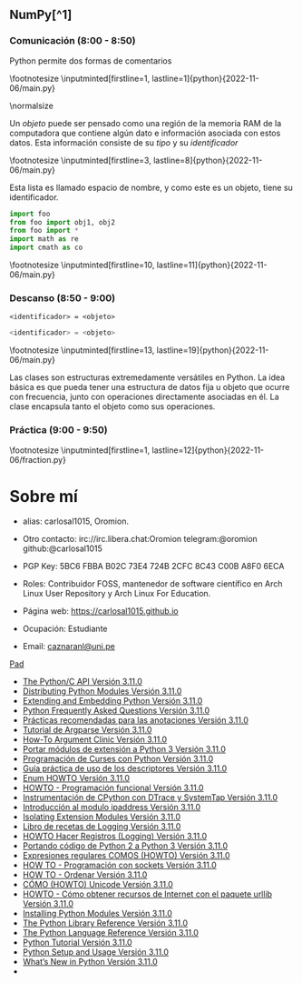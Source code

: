 ## NumPy[^1]

### Comunicación (8:00 - 8:50)

Python permite dos formas de comentarios

\footnotesize
\inputminted[firstline=1, lastline=1]{python}{2022-11-06/main.py}

\normalsize

Un *objeto* puede ser pensado como una región de la memoria RAM de la computadora que contiene algún dato e información asociada con estos datos.
Esta información consiste de su *tipo* y su *identificador*

\footnotesize
\inputminted[firstline=3, lastline=8]{python}{2022-11-06/main.py}

Esta lista es llamado espacio de nombre, y como este es un objeto, tiene su identificador.

```python
import foo
from foo import obj1, obj2
from foo import *
import math as re
import cmath as co
```

\footnotesize
\inputminted[firstline=10, lastline=11]{python}{2022-11-06/main.py}

### Descanso (8:50 - 9:00)

```
<identificador> = <objeto>
```

```python
<identificador> = <objeto>
```

\footnotesize
\inputminted[firstline=13, lastline=19]{python}{2022-11-06/main.py}

Las clases son estructuras extremedamente versátiles en Python.
La idea básica es que pueda tener una estructura de datos fija u
objeto que ocurre con frecuencia, junto con operaciones directamente
asociadas en él.
La clase encapsula tanto el objeto como sus operaciones.

### Práctica (9:00 - 9:50)

\footnotesize
\inputminted[firstline=1, lastline=12]{python}{2022-11-06/fraction.py}

<!-- ### Temario

Repaso de las estructuras del Python

Introducción a la Programación orientada a Objetos

Aplicación

Gestión de errores, buenas prácticas de programación

Operaciones escalares, vectoriales y matriciales

Álgebra lineal y sistema de ecuaciones lineales

Aplicación

Lectura y escritura de datos en diversos formatos

Gráficos en 2D, 3D, simulaciones

Aplicación

Diferenciación e Integración Numérica

Ecuación diferencial

Matemática simbólica

Estadística descriptiva

Regresión lineal simple y multivariada

Python es un lenguaje sencillo y orientado a objetos, que permite eldesarrollo de aplicaciones en diversas áreas, como seguridad, accesoa bases de datos, aplicaciones cliente-servidor, interfaces gráficas,páginas Web interactivas, Análisis de Datos y Aplicaciones deIngeniería

Creado por Guido Van Rossum en 1996, como descendiente dellenguaje ABC e inspirado en otros lenguajes, formalmente propuestodesde 19991

Ciencias e Ingeniería
• Por diversas razones históricas y culturales, Python ha desarrollado unacomunidad de computación científica y análisis de datos grande y activa.En los últimos 20 años, Python ha pasado de ser un lenguaje informáticocientífico de vanguardia o "bajo su propio riesgo" a uno de los lenguajesmás importantes para la ciencia de datos, el aprendizaje automático y eldesarrollo de software en general en la academia y la industria.
• Python inevitablemente se compara con MATLAB, C, C++, Java y otros. Enlos últimos años, las bibliotecas de código abierto mejoradas de Python(como Numpy, Scipy, Matplotlib, Simpy, Statsmodels, etc.) lo hanconvertido en una opción popular para las tareas en ciencias e ingeniería -->

# Sobre mí

- alias: carlosal1015, Oromion.

- Otro contacto: irc://irc.libera.chat:Oromion telegram:\@oromion github:\@carlosal1015

- PGP Key: 5BC6 FBBA B02C 73E4 724B 2CFC 8C43 C00B A8F0 6ECA

- Roles: Contribuidor FOSS, mantenedor de software científico en Arch Linux User Repository y Arch Linux For Education.

- Página web: https://carlosal1015.github.io

- Ocupación: Estudiante

- Email: caznaranl@uni.pe

[Pad](https://hackmd.io/@cpp-review-dune/S1p2a43No)

- [The Python/C API Versión 3.11.0](https://cpp-review-dune.github.io/python/docs-pdf/c-api.pdf)
- [Distributing Python Modules Versión 3.11.0](https://cpp-review-dune.github.io/python/docs-pdf/distributing.pdf)
- [Extending and Embedding Python Versión 3.11.0](https://cpp-review-dune.github.io/python/docs-pdf/extending.pdf)
- [Python Frequently Asked Questions Versión 3.11.0](https://cpp-review-dune.github.io/python/docs-pdf/faq.pdf)
- [Prácticas recomendadas para las anotaciones Versión 3.11.0](https://cpp-review-dune.github.io/python/docs-pdf/annotations.pdf)
- [Tutorial de Argparse Versión 3.11.0](https://cpp-review-dune.github.io/python/docs-pdf/howto-argparse.pdf)
- [How-To Argument Clinic Versión 3.11.0](https://cpp-review-dune.github.io/python/docs-pdf/howto-clinic.pdf)
- [Portar módulos de extensión a Python 3 Versión 3.11.0](https://cpp-review-dune.github.io/python/docs-pdf/howto-cporting.pdf)
- [Programación de Curses con Python Versión 3.11.0](https://cpp-review-dune.github.io/python/docs-pdf/howto-curses.pdf)
- [Guía práctica de uso de los descriptores Versión 3.11.0](https://cpp-review-dune.github.io/python/docs-pdf/howto-descriptor.pdf)
- [Enum HOWTO Versión 3.11.0](https://cpp-review-dune.github.io/python/docs-pdf/howto-enum.pdf)
- [HOWTO - Programación funcional Versión 3.11.0](https://cpp-review-dune.github.io/python/docs-pdf/howto-functional.pdf)
- [Instrumentación de CPython con DTrace y SystemTap Versión 3.11.0](https://cpp-review-dune.github.io/python/docs-pdf/howto-instrumentation.pdf)
- [Introducción al modulo ipaddress Versión 3.11.0](https://cpp-review-dune.github.io/python/docs-pdf/howto-ipaddress.pdf)
- [Isolating Extension Modules Versión 3.11.0](https://cpp-review-dune.github.io/python/docs-pdf/howto-isolating-extensions.pdf)
- [Libro de recetas de Logging Versión 3.11.0](https://cpp-review-dune.github.io/python/docs-pdf/howto-logging-cookbook.pdf)
- [HOWTO Hacer Registros (Logging) Versión 3.11.0](https://cpp-review-dune.github.io/python/docs-pdf/howto-logging.pdf)
- [Portando código de Python 2 a Python 3 Versión 3.11.0](https://cpp-review-dune.github.io/python/docs-pdf/howto-pyporting.pdf)
- [Expresiones regulares COMOS (HOWTO) Versión 3.11.0](https://cpp-review-dune.github.io/python/docs-pdf/howto-regex.pdf)
- [HOW TO - Programación con sockets Versión 3.11.0](https://cpp-review-dune.github.io/python/docs-pdf/howto-sockets.pdf)
- [HOW TO - Ordenar Versión 3.11.0](https://cpp-review-dune.github.io/python/docs-pdf/howto-sorting.pdf)
- [CÓMO (HOWTO) Unicode Versión 3.11.0](https://cpp-review-dune.github.io/python/docs-pdf/howto-unicode.pdf)
- [HOWTO - Cómo obtener recursos de Internet con el paquete urllib Versión 3.11.0](https://cpp-review-dune.github.io/python/docs-pdf/howto-urllib2.pdf)
- [Installing Python Modules Versión 3.11.0](https://cpp-review-dune.github.io/python/docs-pdf/installing.pdf)
- [The Python Library Reference Versión 3.11.0](https://cpp-review-dune.github.io/python/docs-pdf/library.pdf)
- [The Python Language Reference Versión 3.11.0](https://cpp-review-dune.github.io/python/docs-pdf/reference.pdf)
- [Python Tutorial Versión 3.11.0](https://cpp-review-dune.github.io/python/docs-pdf/tutorial.pdf)
- [Python Setup and Usage Versión 3.11.0](https://cpp-review-dune.github.io/python/docs-pdf/using.pdf)
- [What’s New in Python Versión 3.11.0](https://cpp-review-dune.github.io/python/docs-pdf/whatsnew.pdf)
- 